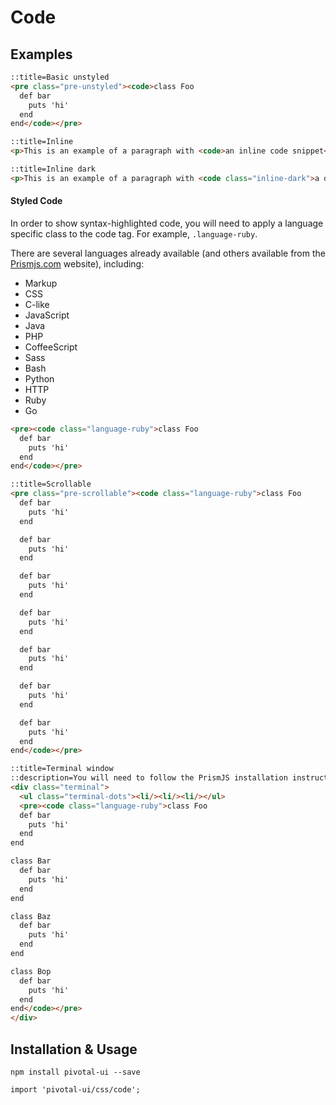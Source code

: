 # Code

## Examples

```html
::title=Basic unstyled
<pre class="pre-unstyled"><code>class Foo
  def bar
    puts 'hi'
  end
end</code></pre>
```

```html
::title=Inline
<p>This is an example of a paragraph with <code>an inline code snippet</code> within it.</p>
```

```html
::title=Inline dark
<p>This is an example of a paragraph with <code class="inline-dark">a dark inline code snippet</code> within it.</p>
```

#### Styled Code
In order to show syntax-highlighted code, you will need to apply a language specific class to the code tag. For example, `.language-ruby`.

There are several languages already available (and others available from the [Prismjs.com](http://prismjs.com
) website), including:

* Markup
* CSS
* C-like
* JavaScript
* Java
* PHP
* CoffeeScript
* Sass
* Bash
* Python
* HTTP
* Ruby
* Go


```html
<pre><code class="language-ruby">class Foo
  def bar
    puts 'hi'
  end
end</code></pre>
```

```html
::title=Scrollable
<pre class="pre-scrollable"><code class="language-ruby">class Foo
  def bar
    puts 'hi'
  end

  def bar
    puts 'hi'
  end

  def bar
    puts 'hi'
  end

  def bar
    puts 'hi'
  end

  def bar
    puts 'hi'
  end

  def bar
    puts 'hi'
  end

  def bar
    puts 'hi'
  end
end</code></pre>
```

```html
::title=Terminal window
::description=You will need to follow the PrismJS installation instructions in the <a href="#code_styled">styled code</a> section.
<div class="terminal">
  <ul class="terminal-dots"><li/><li/><li/></ul>
  <pre><code class="language-ruby">class Foo
  def bar
    puts 'hi'
  end
end

class Bar
  def bar
    puts 'hi'
  end
end

class Baz
  def bar
    puts 'hi'
  end
end

class Bop
  def bar
    puts 'hi'
  end
end</code></pre>
</div>

```

## Installation & Usage

`npm install pivotal-ui --save`

`import 'pivotal-ui/css/code';`